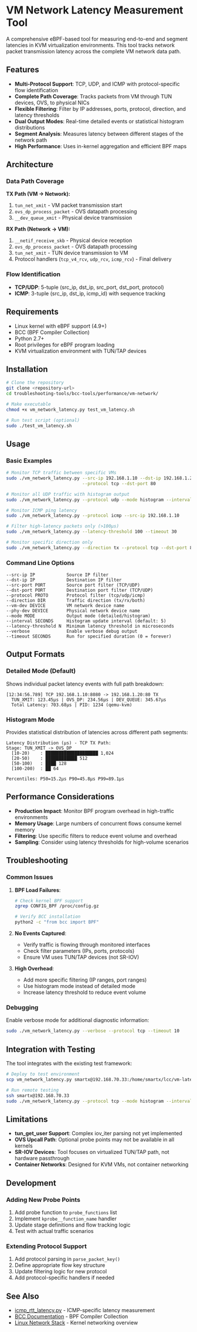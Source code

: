 # VM Network Latency Measurement Tool

A comprehensive eBPF-based tool for measuring end-to-end and segment latencies in KVM virtualization environments. This tool tracks network packet transmission latency across the complete VM network data path.

## Features

- **Multi-Protocol Support**: TCP, UDP, and ICMP with protocol-specific flow identification
- **Complete Path Coverage**: Tracks packets from VM through TUN devices, OVS, to physical NICs
- **Flexible Filtering**: Filter by IP addresses, ports, protocol, direction, and latency thresholds  
- **Dual Output Modes**: Real-time detailed events or statistical histogram distributions
- **Segment Analysis**: Measures latency between different stages of the network path
- **High Performance**: Uses in-kernel aggregation and efficient BPF maps

## Architecture

### Data Path Coverage

**TX Path (VM → Network):**
1. `tun_net_xmit` - VM packet transmission start
2. `ovs_dp_process_packet` - OVS datapath processing
3. `__dev_queue_xmit` - Physical device transmission

**RX Path (Network → VM):**
1. `__netif_receive_skb` - Physical device reception
2. `ovs_dp_process_packet` - OVS datapath processing  
3. `tun_net_xmit` - TUN device transmission to VM
4. Protocol handlers (`tcp_v4_rcv`, `udp_rcv`, `icmp_rcv`) - Final delivery

### Flow Identification

- **TCP/UDP**: 5-tuple (src_ip, dst_ip, src_port, dst_port, protocol)
- **ICMP**: 3-tuple (src_ip, dst_ip, icmp_id) with sequence tracking

## Requirements

- Linux kernel with eBPF support (4.9+)
- BCC (BPF Compiler Collection) 
- Python 2.7+
- Root privileges for eBPF program loading
- KVM virtualization environment with TUN/TAP devices

## Installation

```bash
# Clone the repository
git clone <repository-url>
cd troubleshooting-tools/bcc-tools/performance/vm-network/

# Make executable
chmod +x vm_network_latency.py test_vm_latency.sh

# Run test script (optional)
sudo ./test_vm_latency.sh
```

## Usage

### Basic Examples

```bash
# Monitor TCP traffic between specific VMs
sudo ./vm_network_latency.py --src-ip 192.168.1.10 --dst-ip 192.168.1.20 \
                             --protocol tcp --dst-port 80

# Monitor all UDP traffic with histogram output
sudo ./vm_network_latency.py --protocol udp --mode histogram --interval 5

# Monitor ICMP ping latency
sudo ./vm_network_latency.py --protocol icmp --src-ip 192.168.1.10

# Filter high-latency packets only (>100μs)
sudo ./vm_network_latency.py --latency-threshold 100 --timeout 30

# Monitor specific direction only
sudo ./vm_network_latency.py --direction tx --protocol tcp --dst-port 80
```

### Command Line Options

```
--src-ip IP            Source IP filter
--dst-ip IP            Destination IP filter  
--src-port PORT        Source port filter (TCP/UDP)
--dst-port PORT        Destination port filter (TCP/UDP)
--protocol PROTO       Protocol filter (tcp/udp/icmp)
--direction DIR        Traffic direction (tx/rx/both)
--vm-dev DEVICE        VM network device name
--phy-dev DEVICE       Physical network device name
--mode MODE            Output mode (detailed/histogram)
--interval SECONDS     Histogram update interval (default: 5)
--latency-threshold N  Minimum latency threshold in microseconds
--verbose              Enable verbose debug output
--timeout SECONDS      Run for specified duration (0 = forever)
```

## Output Formats

### Detailed Mode (Default)

Shows individual packet latency events with full path breakdown:

```
[12:34:56.789] TCP 192.168.1.10:8080 -> 192.168.1.20:80 TX
  TUN_XMIT: 123.45μs | OVS_DP: 234.56μs | DEV_QUEUE: 345.67μs
  Total Latency: 703.68μs | PID: 1234 (qemu-kvm)
```

### Histogram Mode

Provides statistical distribution of latencies across different path segments:

```
Latency Distribution (μs) - TCP TX Path:
Stage: TUN_XMIT -> OVS_DP
  [10-20)    : ████████████████████ 1,024
  [20-50)    : ████████████ 512  
  [50-100)   : ████ 128
  [100-200)  : ██ 64

Percentiles: P50=15.2μs P90=45.8μs P99=89.1μs
```

## Performance Considerations

- **Production Impact**: Monitor BPF program overhead in high-traffic environments
- **Memory Usage**: Large numbers of concurrent flows consume kernel memory
- **Filtering**: Use specific filters to reduce event volume and overhead
- **Sampling**: Consider using latency thresholds for high-volume scenarios

## Troubleshooting

### Common Issues

1. **BPF Load Failures**:
   ```bash
   # Check kernel BPF support
   zgrep CONFIG_BPF /proc/config.gz
   
   # Verify BCC installation
   python2 -c "from bcc import BPF"
   ```

2. **No Events Captured**:
   - Verify traffic is flowing through monitored interfaces
   - Check filter parameters (IPs, ports, protocols)
   - Ensure VM uses TUN/TAP devices (not SR-IOV)

3. **High Overhead**:
   - Add more specific filtering (IP ranges, port ranges)
   - Use histogram mode instead of detailed mode
   - Increase latency threshold to reduce event volume

### Debugging

Enable verbose mode for additional diagnostic information:

```bash
sudo ./vm_network_latency.py --verbose --protocol tcp --timeout 10
```

## Integration with Testing

The tool integrates with the existing test framework:

```bash
# Deploy to test environment
scp vm_network_latency.py smartx@192.168.70.33:/home/smartx/lcc/vm-latency-test/

# Run remote testing
ssh smartx@192.168.70.33
sudo ./vm_network_latency.py --protocol tcp --mode histogram --interval 10
```

## Limitations

- **tun_get_user Support**: Complex iov_iter parsing not yet implemented
- **OVS Upcall Path**: Optional probe points may not be available in all kernels
- **SR-IOV Devices**: Tool focuses on virtualized TUN/TAP path, not hardware passthrough
- **Container Networks**: Designed for KVM VMs, not container networking

## Development

### Adding New Probe Points

1. Add probe function to `probe_functions` list
2. Implement `kprobe__function_name` handler
3. Update stage definitions and flow tracking logic
4. Test with actual traffic scenarios

### Extending Protocol Support

1. Add protocol parsing in `parse_packet_key()`
2. Define appropriate flow key structure
3. Update filtering logic for new protocol
4. Add protocol-specific handlers if needed

## See Also

- [icmp_rtt_latency.py](../system-network/icmp_rtt_latency.py) - ICMP-specific latency measurement
- [BCC Documentation](https://github.com/iovisor/bcc) - BPF Compiler Collection
- [Linux Network Stack](https://wiki.linuxfoundation.org/networking/kernel_flow) - Kernel networking overview